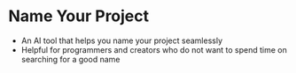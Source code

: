 # Name Your Project
- An AI tool that helps you name your project seamlessly
- Helpful for programmers and creators who do not want to spend time on searching for a good name